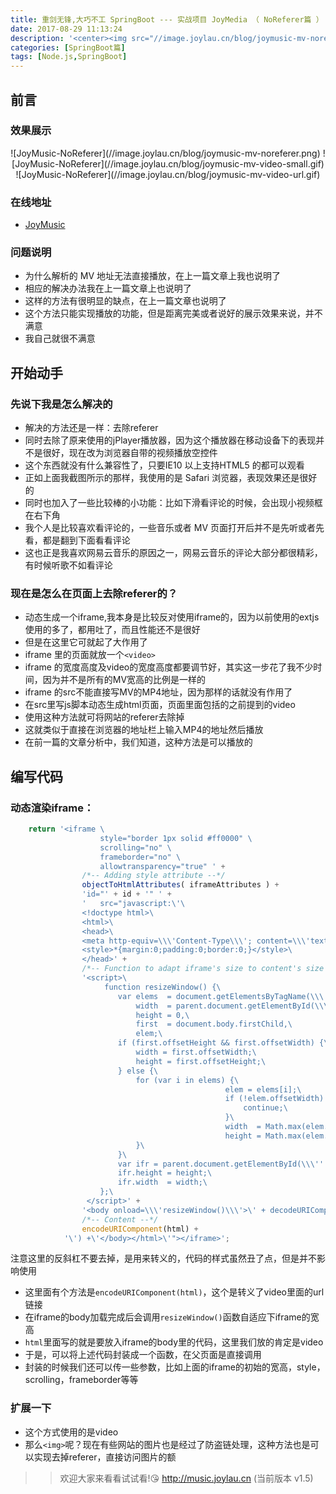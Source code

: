 ```yaml
---
title: 重剑无锋,大巧不工 SpringBoot --- 实战项目 JoyMedia （ NoReferer篇 ）
date: 2017-08-29 11:13:24
description: '<center><img src="//image.joylau.cn/blog/joymusic-mv-noreferer.png" alt="JoyMusic-NoReferer"></center><br>JoyMedia --- 解决上篇文章 MV 防盗链加上 referer 认证的问题<br>同时加上下滑看 MV 评论时,将视频缩小化到右下角,一边看 MV 一边看热评两不误'
categories: [SpringBoot篇]
tags: [Node.js,SpringBoot]
---
```


<!-- more -->

## 前言

### 效果展示

<center>
![JoyMusic-NoReferer](//image.joylau.cn/blog/joymusic-mv-noreferer.png)
![JoyMusic-NoReferer](//image.joylau.cn/blog/joymusic-mv-video-small.gif)
![JoyMusic-NoReferer](//image.joylau.cn/blog/joymusic-mv-video-url.gif)
</center>

### 在线地址
- [JoyMusic](//music.joylau.cn)

### 问题说明
- 为什么解析的 MV 地址无法直接播放，在上一篇文章上我也说明了
- 相应的解决办法我在上一篇文章上也说明了
- 这样的方法有很明显的缺点，在上一篇文章也说明了
- 这个方法只能实现播放的功能，但是距离完美或者说好的展示效果来说，并不满意
- 我自己就很不满意


## 开始动手

### 先说下我是怎么解决的
- 解决的方法还是一样：去除referer
- 同时去除了原来使用的jPlayer播放器，因为这个播放器在移动设备下的表现并不是很好，现在改为浏览器自带的视频播放空控件
- 这个东西就没有什么兼容性了，只要IE10 以上支持HTML5 的都可以观看
- 正如上面我截图所示的那样，我使用的是 Safari 浏览器，表现效果还是很好的
- 同时也加入了一些比较棒的小功能：比如下滑看评论的时候，会出现小视频框在右下角
- 我个人是比较喜欢看评论的，一些音乐或者 MV 页面打开后并不是先听或者先看，都是翻到下面看看评论
- 这也正是我喜欢网易云音乐的原因之一，网易云音乐的评论大部分都很精彩，有时候听歌不如看评论


### 现在是怎么在页面上去除referer的？
- 动态生成一个iframe,我本身是比较反对使用iframe的，因为以前使用的extjs使用的多了，都用吐了，而且性能还不是很好
- 但是在这里它可就起了大作用了
- iframe 里的页面就放一个`<video>`
- iframe 的宽度高度及video的宽度高度都要调节好，其实这一步花了我不少时间，因为并不是所有的MV宽高的比例是一样的
- iframe 的src不能直接写MV的MP4地址，因为那样的话就没有作用了
- 在src里写js脚本动态生成html页面，页面里面包括的之前提到的video
- 使用这种方法就可将网站的referer去除掉
- 这就类似于直接在浏览器的地址栏上输入MP4的地址然后播放
- 在前一篇的文章分析中，我们知道，这种方法是可以播放的

## 编写代码
### 动态渲染iframe：
``` javascript
    return '<iframe \
    				style="border 1px solid #ff0000" \
    				scrolling="no" \
    				frameborder="no" \
    				allowtransparency="true" ' +
    			/*-- Adding style attribute --*/
    			objectToHtmlAttributes( iframeAttributes ) +
    			'id="' + id + '" ' +
    			'	src="javascript:\'\
    			<!doctype html>\
    			<html>\
    			<head>\
    			<meta http-equiv=\\\'Content-Type\\\'; content=\\\'text/html\\\'; charset=\\\'utf-8\\\'>\
    			<style>*{margin:0;padding:0;border:0;}</style>\
    			</head>' +
    			/*-- Function to adapt iframe's size to content's size --*/
    			'<script>\
    				 function resizeWindow() {\
    					var elems  = document.getElementsByTagName(\\\'*\\\'),\
    						width  = parent.document.getElementById(\\\'panel-c\\\').offsetWidth-7,\
    						height = 0,\
    						first  = document.body.firstChild,\
    						elem;\
    					if (first.offsetHeight && first.offsetWidth) {\
    						width = first.offsetWidth;\
    						height = first.offsetHeight;\
    					} else {\
    						for (var i in elems) {\
    											elem = elems[i];\
    											if (!elem.offsetWidth) {\
    												continue;\
    											}\
    											width  = Math.max(elem.offsetWidth, width);\
    											height = Math.max(elem.offsetHeight, height);\
    						}\
    					}\
    					var ifr = parent.document.getElementById(\\\'' + id + '\\\');\
    					ifr.height = height;\
    					ifr.width  = width;\
    				};\
                 </script>' +
    			'<body onload=\\\'resizeWindow()\\\'>\' + decodeURIComponent(\'' +
    			/*-- Content --*/
    			encodeURIComponent(html) +
    		'\') +\'</body></html>\'"></iframe>';
```

注意这里的反斜杠不要去掉，是用来转义的，代码的样式虽然丑了点，但是并不影响使用

- 这里面有个方法是`encodeURIComponent(html)`，这个是转义了video里面的url链接
- 在iframe的body加载完成后会调用`resizeWindow()`函数自适应下iframe的宽高
- `html`里面写的就是要放入iframe的body里的代码，这里我们放的肯定是video
- 于是，可以将上述代码封装成一个函数，在父页面是直接调用
- 封装的时候我们还可以传一些参数，比如上面的iframe的初始的宽高，style，scrolling，frameborder等等


### 扩展一下
- 这个方式使用的是video
- 那么`<img>`呢？现在有些网站的图片也是经过了防盗链处理，这种方法也是可以实现去掉referer，直接访问图片的额

>> 欢迎大家来看看试试看!😘 http://music.joylau.cn  (当前版本 v1.5)